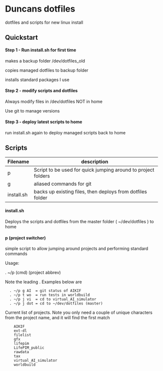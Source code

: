 # Duncans dotfiles
dotfiles and scripts for new linux install

## Quickstart
#### Step 1 - Run install.sh for first time
makes a backup folder /dev/dotfiles_old

copies managed dotfiles to backup folder

installs standard packages I use


#### Step 2 - modify scripts and dotfiles
Always modify files in /dev/dotfiles NOT in home

Use git to manage versions

#### Step 3 - deploy latest scripts to home
run install.sh again to deploy managed scripts back to home


## Scripts 

|Filename | description |
 --- | ---      
|p | Script to be used for quick jumping around to project folders|
|g | aliased commands for git|
|install.sh		  | backs up existing files, then deploys from dotfiles folder|

#### install.sh
Deploys the scripts and dotfiles from the master folder ( ~/dev/dotfiles ) to home


#### p (project switcher)
simple script to allow jumping around projects and performing standard commands

Usage: 

. ~/p (cmd) (project abbrev)

Note the leading .  Examples below are

```
  . ~/p g AI  = git status of AIKIF           
  . ~/p t wo  = run tests in worldbuild       
  . ~/p j vi  = cd to virtual_AI_simulator    
  . ~/p j dot = cd to ~/dev/dotfiles (master) 
```

Current list of projects. Note you only need a couple of unique characters from the project name, and it will find the first match

```
	AIKIF
	ext-dl
	filelist
	gfx
	lifepim
	LifePIM_public
	rawdata 
	tax
	virtual_AI_simulator 
	worldbuild
```
